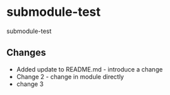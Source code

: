 # submodule-test

submodule-test

## Changes

- Added update to README.md - introduce a change
- Change 2 - change in module directly
- change 3